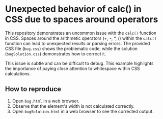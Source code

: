 # Unexpected behavior of calc() in CSS due to spaces around operators

This repository demonstrates an uncommon issue with the `calc()` function in CSS.  Spaces around the arithmetic operators (+, -, *, /) within the `calc()` function can lead to unexpected results or parsing errors.  The provided CSS file (`bug.css`) shows the problematic code, while the solution (`bugSolution.css`) demonstrates how to correct it.

This issue is subtle and can be difficult to debug. This example highlights the importance of paying close attention to whitespace within CSS calculations.

## How to reproduce

1. Open `bug.html` in a web browser.
2. Observe that the element's width is not calculated correctly. 
3. Open `bugSolution.html` in a web browser to see the corrected output.